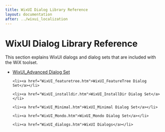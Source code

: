 ```yaml
---
title: WixUI Dialog Library Reference
layout: documentation
after: ../wixui_localization
---
```

# WixUI Dialog Library Reference

  <p>This section explains WixUI dialogs and dialog sets that are included with the WiX toolset.</p>

  <ul>
    <li><a href="WixUI_advanced.htm">WixUI_Advanced Dialog Set</a></li>

    <li><a href="WixUI_featuretree.htm">WixUI_FeatureTree Dialog Set</a></li>

    <li><a href="WixUI_installdir.htm">WixUI_InstallDir Dialog Set</a></li>

    <li><a href="WixUI_Minimal.htm">WixUI_Minimal Dialog Set</a></li>

    <li><a href="WixUI_Mondo.htm">WixUI_Mondo Dialog Set</a></li>

    <li><a href="WixUI_dialogs.htm">WixUI Dialogs</a></li>

  </ul>
